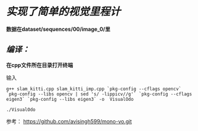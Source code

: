 # ***实现了简单的视觉里程计***

**数据在dataset/sequences/00/image_0/里**

## ***编译：***

**在cpp文件所在目录打开终端**

输入

```g++ slam_kitti.cpp slam_kitti_imp.cpp `pkg-config --cflags opencv` `pkg-config --libs opencv | sed 's/ -lippicv//g'` `pkg-config --cflags eigen3` `pkg-config --libs eigen3` -o  VisualOdo```

```./VisualOdo```

参考：
https://github.com/avisingh599/mono-vo.git



